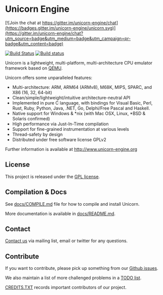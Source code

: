 Unicorn Engine
==============

[![Join the chat at https://gitter.im/unicorn-engine/chat](https://badges.gitter.im/unicorn-engine/unicorn.svg)](https://gitter.im/unicorn-engine/chat?utm_source=badge&utm_medium=badge&utm_campaign=pr-badge&utm_content=badge)

[![Build Status](https://travis-ci.org/unicorn-engine/unicorn.svg?branch=master)](https://travis-ci.org/unicorn-engine/unicorn)
[![Build status](https://ci.appveyor.com/api/projects/status/kojr7bald748ba2x/branch/master?svg=true)](https://ci.appveyor.com/project/aquynh/unicorn/branch/master)

Unicorn is a lightweight, multi-platform, multi-architecture CPU emulator framework
based on [QEMU](http://qemu.org).

Unicorn offers some unparalleled features:

- Multi-architecture: ARM, ARM64 (ARMv8), M68K, MIPS, SPARC, and X86 (16, 32, 64-bit)
- Clean/simple/lightweight/intuitive architecture-neutral API
- Implemented in pure C language, with bindings for Visual Basic, Perl, Rust, Ruby, Python, Java, .NET, Go, Delphi/Free Pascal and Haskell.
- Native support for Windows & *nix (with Mac OSX, Linux, *BSD & Solaris confirmed)
- High performance via Just-In-Time compilation
- Support for fine-grained instrumentation at various levels
- Thread-safety by design
- Distributed under free software license GPLv2

Further information is available at http://www.unicorn-engine.org


License
-------

This project is released under the [GPL license](COPYING).


Compilation & Docs
------------------

See [docs/COMPILE.md](docs/COMPILE.md) file for how to compile and install Unicorn.

More documentation is available in [docs/README.md](docs/README.md).


Contact
-------

[Contact us](http://www.unicorn-engine.org/contact/) via mailing list, email or twitter for any questions.


Contribute
----------

If you want to contribute, please pick up something from our [Github issues](https://github.com/unicorn-engine/unicorn/issues).

We also maintain a list of more challenged problems in a [TODO list](https://github.com/unicorn-engine/unicorn/wiki/TODO).

[CREDITS.TXT](CREDITS.TXT) records important contributors of our project.

